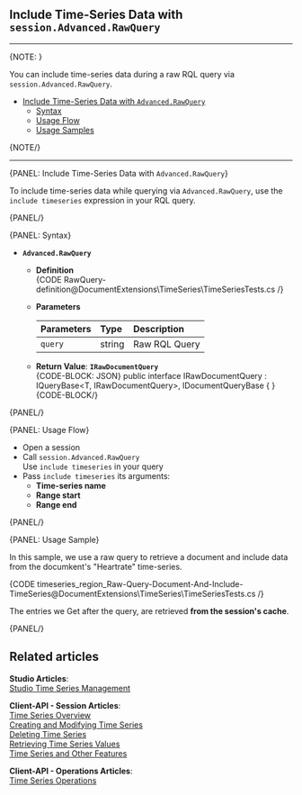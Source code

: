 ﻿## Include Time-Series Data with `session.Advanced.RawQuery`

---

{NOTE: }

You can include time-series data during a raw RQL query 
via `session.Advanced.RawQuery`.  

* [Include Time-Series Data with `Advanced.RawQuery`](../../../../../document-extensions/timeseries/client-api/session-methods/include-ts-data/with-raw-queries#include-time-series-data-with-advanced.rawquery)  
   * [Syntax](../../../../../document-extensions/timeseries/client-api/session-methods/include-ts-data/with-raw-queries#syntax)  
   * [Usage Flow](../../../../../document-extensions/timeseries/client-api/session-methods/include-ts-data/with-raw-queries#usage-flow)  
   * [Usage Samples](../../../../../document-extensions/timeseries/client-api/session-methods/include-ts-data/with-raw-queries#usage-sample)  

{NOTE/}

---

{PANEL: Include Time-Series Data with `Advanced.RawQuery`}

To include time-series data while querying via `Advanced.RawQuery`, 
use the `include timeseries` expression in your RQL query.  

{PANEL/}

{PANEL: Syntax}

* **`Advanced.RawQuery`**  
   * **Definition**  
      {CODE RawQuery-definition@DocumentExtensions\TimeSeries\TimeSeriesTests.cs /}

   * **Parameters**  

        | Parameters | Type | Description |
        |:-------------|:-------------|:-------------|
        | `query` | string | Raw RQL Query |

   * **Return Value**: **`IRawDocumentQuery`**  
       {CODE-BLOCK: JSON}
public interface IRawDocumentQuery<T> :
    IQueryBase<T, IRawDocumentQuery<T>>,
    IDocumentQueryBase<T>
{
}
{CODE-BLOCK/}

{PANEL/}

{PANEL: Usage Flow}

* Open a session  
* Call `session.Advanced.RawQuery`  
  Use `include timeseries` in your query  
* Pass `include timeseries` its arguments:  
   * **Time-series name**  
   * **Range start**  
   * **Range end**  

{PANEL/}

{PANEL: Usage Sample}

In this sample, we use a raw query to retrieve a document 
and include data from the documkent's "Heartrate" time-series.  

{CODE timeseries_region_Raw-Query-Document-And-Include-TimeSeries@DocumentExtensions\TimeSeries\TimeSeriesTests.cs /}

The entries we Get after the query, are retrieved 
**from the session's cache**.  

{PANEL/}

## Related articles
**Studio Articles**:  
[Studio Time Series Management]()  

**Client-API - Session Articles**:  
[Time Series Overview]()  
[Creating and Modifying Time Series]()  
[Deleting Time Series]()  
[Retrieving Time Series Values]()  
[Time Series and Other Features]()  

**Client-API - Operations Articles**:  
[Time Series Operations]()  
